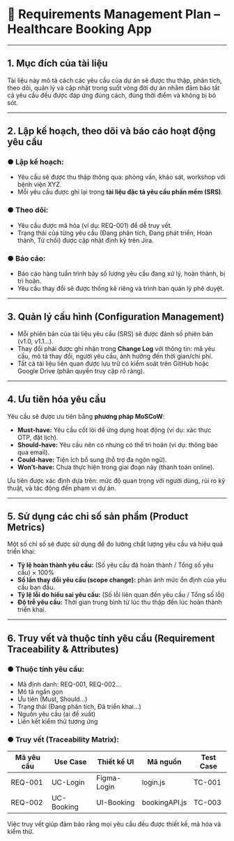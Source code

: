 

# 📄 **Requirements Management Plan – Healthcare Booking App**

---

## **1. Mục đích của tài liệu**

Tài liệu này mô tả cách các yêu cầu của dự án sẽ được thu thập, phân tích, theo dõi, quản lý và cập nhật trong suốt vòng đời dự án nhằm đảm bảo tất cả yêu cầu đều được đáp ứng đúng cách, đúng thời điểm và không bị bỏ sót.

---

## **2. Lập kế hoạch, theo dõi và báo cáo hoạt động yêu cầu**

### ● Lập kế hoạch:

* Yêu cầu sẽ được thu thập thông qua: phỏng vấn, khảo sát, workshop với bệnh viện XYZ.
* Mỗi yêu cầu được ghi lại trong **tài liệu đặc tả yêu cầu phần mềm (SRS)**.

### ● Theo dõi:

* Yêu cầu được mã hóa (ví dụ: REQ-001) để dễ truy vết.
* Trạng thái của từng yêu cầu (Đang phân tích, Đang phát triển, Hoàn thành, Từ chối) được cập nhật định kỳ trên Jira.

### ● Báo cáo:

* Báo cáo hàng tuần trình bày số lượng yêu cầu đang xử lý, hoàn thành, bị trì hoãn.
* Yêu cầu thay đổi sẽ được thống kê riêng và trình ban quản lý phê duyệt.

---

## **3. Quản lý cấu hình (Configuration Management)**

* Mỗi phiên bản của tài liệu yêu cầu (SRS) sẽ được đánh số phiên bản (v1.0, v1.1…).
* Thay đổi phải được ghi nhận trong **Change Log** với thông tin: mã yêu cầu, mô tả thay đổi, người yêu cầu, ảnh hưởng đến thời gian/chi phí.
* Tất cả tài liệu liên quan được lưu trữ có kiểm soát trên GitHub hoặc Google Drive (phân quyền truy cập rõ ràng).

---

## **4. Ưu tiên hóa yêu cầu**

Yêu cầu sẽ được ưu tiên bằng **phương pháp MoSCoW**:

* **Must-have:** Yêu cầu cốt lõi để ứng dụng hoạt động (ví dụ: xác thực OTP, đặt lịch).
* **Should-have:** Yêu cầu nên có nhưng có thể trì hoãn (ví dụ: thông báo qua email).
* **Could-have:** Tiện ích bổ sung (hỗ trợ đa ngôn ngữ).
* **Won’t-have:** Chưa thực hiện trong giai đoạn này (thanh toán online).

Ưu tiên được xác định dựa trên: mức độ quan trọng với người dùng, rủi ro kỹ thuật, và tác động đến phạm vi dự án.

---

## **5. Sử dụng các chỉ số sản phẩm (Product Metrics)**

Một số chỉ số sẽ được sử dụng để đo lường chất lượng yêu cầu và hiệu quả triển khai:

* **Tỷ lệ hoàn thành yêu cầu:** (Số yêu cầu đã hoàn thành / Tổng số yêu cầu) × 100%
* **Số lần thay đổi yêu cầu (scope change):** phản ánh mức ổn định của yêu cầu ban đầu.
* **Tỷ lệ lỗi do hiểu sai yêu cầu:** (Số lỗi liên quan đến yêu cầu / Tổng số lỗi)
* **Độ trễ yêu cầu:** Thời gian trung bình từ lúc thu thập đến lúc hoàn thành triển khai.

---

## **6. Truy vết và thuộc tính yêu cầu (Requirement Traceability & Attributes)**

### ● Thuộc tính yêu cầu:

* Mã định danh: REQ-001, REQ-002…
* Mô tả ngắn gọn
* Ưu tiên (Must, Should…)
* Trạng thái (Đang phân tích, Đã triển khai…)
* Nguồn yêu cầu (ai đề xuất)
* Liên kết kiểm thử tương ứng

### ● Truy vết (Traceability Matrix):

| Mã yêu cầu | Use Case   | Thiết kế UI | Mã nguồn      | Test Case |
| ---------- | ---------- | ----------- | ------------- | --------- |
| REQ-001    | UC-Login   | Figma-Login | login.js      | TC-001    |
| REQ-002    | UC-Booking | UI-Booking  | bookingAPI.js | TC-003    |

Việc truy vết giúp đảm bảo rằng mọi yêu cầu đều được thiết kế, mã hóa và kiểm thử.

